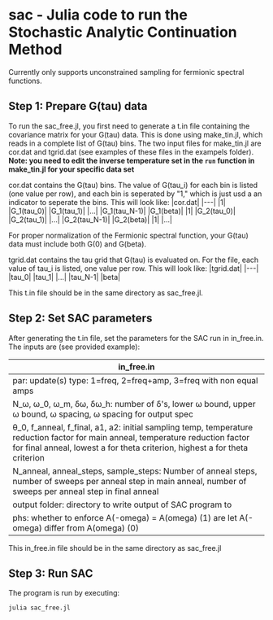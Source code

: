 # sac - Julia code to run the Stochastic Analytic Continuation Method
Currently only supports unconstrained sampling for fermionic spectral functions.

## Step 1: Prepare G(tau) data

To run the sac_free.jl, you first need to generate a t.in file containing the covariance matrix for your G(tau) data. This is done using make_tin.jl, which reads in a complete list of G(tau) bins. The two input files for make_tin.jl are cor.dat and tgrid.dat (see examples of these files in the exampels folder). **Note: you need to edit the inverse temperature set in the `run` function in make_tin.jl for your specific data set**

cor.dat contains the G(tau) bins. The value of G(tau_i) for each bin is listed (one value per row), and each bin is seperated by "1," which is just usd a an indicator to seperate the bins. This will look like:
|cor.dat|
|---|
|1|
|G_1(tau_0)|
|G_1(tau_1)|
|...|
|G_1(tau_N-1)|
|G_1(beta)|
|1|
|G_2(tau_0)|
|G_2(tau_1)|
|...|
|G_2(tau_N-1)|
|G_2(beta)|
|1|
|...|

For proper normalization of the Fermionic spectral function, your G(tau) data must include both G(0) and G(beta).


tgrid.dat contains the tau grid that G(tau) is evaluated on. For the file, each value of tau_i is listed, one value per row. This will look like:
|tgrid.dat|
|---|
|tau_0|
|tau_1|
|...|
|tau_N-1|
|beta|

This t.in file should be in the same directory as sac_free.jl.


## Step 2: Set SAC parameters 
After generating the t.in file, set the parameters for the SAC run in in_free.in. The inputs are (see provided example):

|in_free.in|
|---|
|par: update(s) type: 1=freq, 2=freq+amp, 3=freq with non equal amps|
|N_ω, ω_0, ω_m, δω, δω_h: number of δ's, lower ω bound, upper ω bound, ω spacing, ω spacing for output spec|
|θ_0, f_anneal, f_final, a1, a2: initial sampling temp, temperature reduction factor for main anneal, temperature reduction factor for final anneal, lowest a for theta criterion, highest a for theta criterion|
|N_anneal, anneal_steps, sample_steps: Number of anneal steps, number of sweeps per anneal step in main anneal, number of sweeps per anneal step in final anneal |
|output folder: directory to write output of SAC program to|
|phs: whether to enforce A(-omega) = A(omega) (1) are let A(-omega) differ from A(omega) (0)|

This in_free.in file should be in the same directory as sac_free.jl


## Step 3: Run SAC
The program is run by executing:

`julia sac_free.jl`



